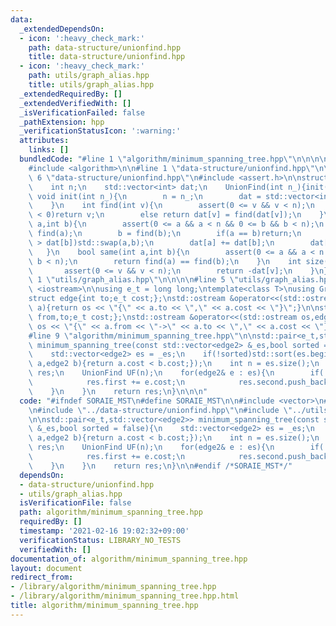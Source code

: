 ```yaml
---
data:
  _extendedDependsOn:
  - icon: ':heavy_check_mark:'
    path: data-structure/unionfind.hpp
    title: data-structure/unionfind.hpp
  - icon: ':heavy_check_mark:'
    path: utils/graph_alias.hpp
    title: utils/graph_alias.hpp
  _extendedRequiredBy: []
  _extendedVerifiedWith: []
  _isVerificationFailed: false
  _pathExtension: hpp
  _verificationStatusIcon: ':warning:'
  attributes:
    links: []
  bundledCode: "#line 1 \"algorithm/minimum_spanning_tree.hpp\"\n\n\n\n#include <vector>\n\
    #include <algorithm>\n\n#line 1 \"data-structure/unionfind.hpp\"\n\n\n\n#line\
    \ 6 \"data-structure/unionfind.hpp\"\n#include <assert.h>\n\nstruct UnionFind{\n\
    \    int n;\n    std::vector<int> dat;\n    UnionFind(int n_){init(n_);}\n   \
    \ void init(int n_){\n        n = n_;\n        dat = std::vector<int>(n_,-1);\n\
    \    }\n    int find(int v){\n        assert(0 <= v && v < n);\n        if(dat[v]\
    \ < 0)return v;\n        else return dat[v] = find(dat[v]);\n    }\n    void unite(int\
    \ a,int b){\n        assert(0 <= a && a < n && 0 <= b && b < n);\n        a =\
    \ find(a);\n        b = find(b);\n        if(a == b)return;\n        if(dat[a]\
    \ > dat[b])std::swap(a,b);\n        dat[a] += dat[b];\n        dat[b] = a;\n \
    \   }\n    bool same(int a,int b){\n        assert(0 <= a && a < n && 0 <= b &&\
    \ b < n);\n        return find(a) == find(b);\n    }\n    int size(int v){\n \
    \       assert(0 <= v && v < n);\n        return -dat[v];\n    }\n};\n\n\n#line\
    \ 1 \"utils/graph_alias.hpp\"\n\n\n\n#line 5 \"utils/graph_alias.hpp\"\n#include\
    \ <iostream>\n\nusing e_t = long long;\ntemplate<class T>\nusing Graph = std::vector<std::vector<T>>;\n\
    struct edge{int to;e_t cost;};\nstd::ostream &operator<<(std::ostream os,edge&\
    \ a){return os << \"{\" << a.to << \",\" << a.cost << \"}\";}\n\nstruct edge2{int\
    \ from,to;e_t cost;};\nstd::ostream &operator<<(std::ostream os,edge2& a){return\
    \ os << \"{\" << a.from << \"->\" << a.to << \",\" << a.cost << \"}\";}\n\n\n\
    #line 9 \"algorithm/minimum_spanning_tree.hpp\"\n\nstd::pair<e_t,std::vector<edge2>>\
    \ minimum_spanning_tree(const std::vector<edge2> &_es,bool sorted = false){\n\
    \    std::vector<edge2> es = _es;\n    if(!sorted)std::sort(es.begin(),es.end(),[](edge2\
    \ a,edge2 b){return a.cost < b.cost;});\n    int n = es.size();\n    std::pair<e_t,std::vector<edge2>>\
    \ res;\n    UnionFind UF(n);\n    for(edge2& e : es){\n        if(!UF.same(e.from,e.to)){\n\
    \            res.first += e.cost;\n            res.second.push_back(e);\n    \
    \    }\n    }\n    return res;\n}\n\n\n"
  code: "#ifndef SORAIE_MST\n#define SORAIE_MST\n\n#include <vector>\n#include <algorithm>\n\
    \n#include \"../data-structure/unionfind.hpp\"\n#include \"../utils/graph_alias.hpp\"\
    \n\nstd::pair<e_t,std::vector<edge2>> minimum_spanning_tree(const std::vector<edge2>\
    \ &_es,bool sorted = false){\n    std::vector<edge2> es = _es;\n    if(!sorted)std::sort(es.begin(),es.end(),[](edge2\
    \ a,edge2 b){return a.cost < b.cost;});\n    int n = es.size();\n    std::pair<e_t,std::vector<edge2>>\
    \ res;\n    UnionFind UF(n);\n    for(edge2& e : es){\n        if(!UF.same(e.from,e.to)){\n\
    \            res.first += e.cost;\n            res.second.push_back(e);\n    \
    \    }\n    }\n    return res;\n}\n\n#endif /*SORAIE_MST*/"
  dependsOn:
  - data-structure/unionfind.hpp
  - utils/graph_alias.hpp
  isVerificationFile: false
  path: algorithm/minimum_spanning_tree.hpp
  requiredBy: []
  timestamp: '2021-02-16 19:02:32+09:00'
  verificationStatus: LIBRARY_NO_TESTS
  verifiedWith: []
documentation_of: algorithm/minimum_spanning_tree.hpp
layout: document
redirect_from:
- /library/algorithm/minimum_spanning_tree.hpp
- /library/algorithm/minimum_spanning_tree.hpp.html
title: algorithm/minimum_spanning_tree.hpp
---
```

